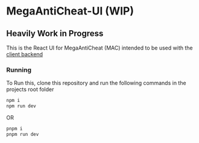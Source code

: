 # MegaAntiCheat-UI (WIP)

## Heavily Work in Progress

This is the React UI for MegaAntiCheat (MAC) intended to be used with the [client backend](https://github.com/MegaAntiCheat/client-backend)

### Running

To Run this, clone this repository and run the following commands in the projects root folder

```sh
npm i
npm run dev
```

OR

```sh
pnpm i
pnpm run dev
```
